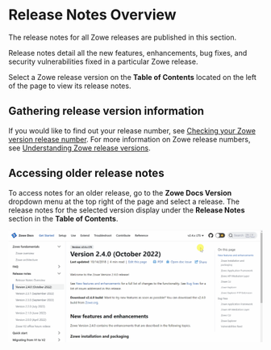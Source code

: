 # Release Notes Overview

The release notes for all Zowe releases are published in this section.

Release notes detail all the new features, enhancements, bug fixes, and security vulnerabilities fixed in a particular Zowe release.

Select a Zowe release version on the **Table of Contents** located on the left of the page to view its release notes.

## Gathering release version information
If you would like to find out your release number, see [Checking your Zowe version release number](/docs/troubleshoot/troubleshoot-check-your-zowe-version.md). For more information on Zowe release numbers, see [Understanding Zowe release versions](/docs/troubleshoot/troubleshoot-zowe-release.md).

## Accessing older release notes

To access notes for an older release, go to the **Zowe Docs Version** dropdown menu at the top right of the page and select a release. The release notes for the selected version display under the **Release Notes** section in the **Table of Contents**.

![Viewing older release notes](../../images/releasenotes/select-older-release-notes.gif)
